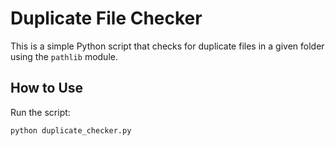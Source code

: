 # Duplicate File Checker

This is a simple Python script that checks for duplicate files in a given folder using the `pathlib` module.

## How to Use
 Run the script:
   ```bash
   python duplicate_checker.py
